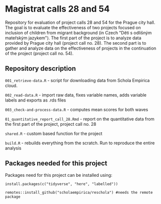 # Magistrat calls 28 and 54


<!-- badges: start -->
<!-- badges: end -->

Repository for evaluation of project calls 28 and 54 for the Prague city hall.
The goal is to evaluate the effectiveness of two projects focused on inclusion of children from migrant background (in Czech "Děti s odlišným mateřským jazykem").
The first part of the project is to analyze data provided by Prague city hall (project call no. 28).
The second part is to gather and analyze data on the effectiveness of projects in the continuation of the project (project call no. 54).


## Repository description

`001_retrieve-data.R` - script for downloading data from Schola Empirica cloud.

`002_read-data.R` - import raw data, fixes variable names, adds variable labels and exports as .rds files

`003_check-and-process-data.R` - computes mean scores for both waves

`01_quantitative_report_call_28.Rmd` - report on the quantitative data from the first part of the project, project call no. 28

`shared.R` - custom based function for the project

`build.R` - rebuilds everything from the scratch. Run to reproduce the entire analysis

## Packages needed for this project

Packages need for this project can be installed using:

```
install.packages(c("tidyverse", "here", "labelled"))

remotes::install_github("scholaempirica/reschola") #needs the remote package
```
